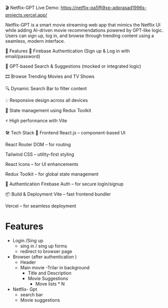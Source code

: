 🎬 Netflix-GPT
Live Demo: https://netflix-qa5ffj9xp-adprasad1996s-projects.vercel.app/

Netflix-GPT is a smart movie streaming web app that mimics the Netflix UI while adding AI-driven movie recommendations powered by GPT-like logic. Users can sign up, log in, and browse through trending content using a seamless, modern interface.

🚀 Features
🔐 Firebase Authentication (Sign up & Log in with email/password)

🧠 GPT-based Search & Suggestions (mocked or integrated logic)

🎞️ Browse Trending Movies and TV Shows

🔍 Dynamic Search Bar to filter content

💡 Responsive design across all devices

📂 State management using Redux Toolkit

⚡ High performance with Vite

🛠 Tech Stack
🧩 Frontend
React.js – component-based UI

React Router DOM – for routing

Tailwind CSS – utility-first styling

React Icons – for UI enhancements

Redux Toolkit – for global state management

🔐 Authentication
Firebase Auth – for secure login/signup

📦 Build & Deployment
Vite – fast frontend bundler

Vercel – for seamless deployment



# Features
- Login /Sing up
  - sing in / sing up forms
  - redirect to browser page
- Browser (after authentication ) 
  - Header 
  - Main movie 
     -Trilar in background 
     - Title and Description 
     - Movie Suggestions 
       - Move lists * N 
- Netflix- Gpt
  - search bar 
  - Movie suggestions
